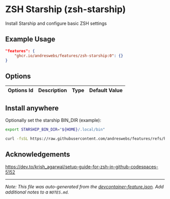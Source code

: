 
# ZSH Starship (zsh-starship)

Install Starship and configure basic ZSH settings

## Example Usage

```json
"features": {
    "ghcr.io/andreswebs/features/zsh-starship:0": {}
}
```

## Options

| Options Id | Description | Type | Default Value |
|-----|-----|-----|-----|


## Install anywhere

Optionally set the starship BIN_DIR (example):

```sh
export STARSHIP_BIN_DIR="${HOME}/.local/bin"
```

```sh
curl -fsSL https://raw.githubusercontent.com/andreswebs/features/refs/heads/main/src/zsh-starship/install.sh | sh
```

## Acknowledgements

<https://dev.to/krish_agarwal/setup-guide-for-zsh-in-github-codespaces-5152>


---

_Note: This file was auto-generated from the [devcontainer-feature.json](https://github.com/andreswebs/features/blob/main/src/zsh-starship/devcontainer-feature.json).  Add additional notes to a `NOTES.md`._
